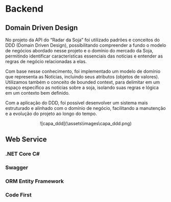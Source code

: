 
# Backend

## **Domain Driven Design**

No projeto da API do “Radar da Soja” foi utilizado padrões e conceitos do DDD (Domain Driven Design), possibilitando compreender a fundo o modelo de negócios abordado nesse projeto e o domínio do mercado da Soja, permitindo identificar características essenciais das notícias e entender as regras de negócio relacionadas a elas.

Com base nesse conhecimento, foi implementado um modelo de domínio que representa as Notícias, incluindo seus atributos (objetos de valores). Utilizamos também o conceito de bounded context, para delimitar em um espaço específico as notícias sobre a soja, isolando suas regras e lógica em um contexto bem definido.

Com a aplicação do DDD, foi possível desenvolver um sistema mais estruturado e alinhado com o domínio de negócio, facilitando a manutenção e a evolução do projeto ao longo do tempo.

<center> ![capa_ddd](\assets\images\capa_ddd.png) </center>

## **Web Service**

### **.NET Core C#**

### **Swagger**

### **ORM Entity Framework**

### **Code First**


